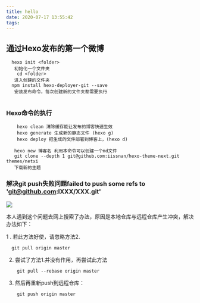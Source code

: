 ```yaml
---
title: hello
date: 2020-07-17 13:55:42
tags:
---
```

## 通过Hexo发布的第一个微博

```
  hexo init <folder>
   初始化一个文件夹
    cd <folder>
   进入创建的文件夹
  npm install hexo-deployer-git --save
   安装发布命令，每次创建新的文件夹都需要执行
    
```
### Hexo命令的执行

``` 
    hexo clean 清除缓存能让发布的博客快速生效
    hexo generate 生成新的静态文件 (hexo g)
    hexo deploy 把生成的文件部署到博客上，(hexo d)
```

``` 
   hexo new 博客名 利用本命令可以创建一个md文件
   git clone --depth 1 git@github.com:iissnan/hexo-theme-next.git themes/netxi
   下载新的主题
```
### 解决git push失败问题failed to push some refs to 'git@github.com:lXXX/XXX.git'
 ![](https://img-blog.csdnimg.cn/20190813161313331.png?x-oss-process=image/watermark,type_ZmFuZ3poZW5naGVpdGk,shadow_10,text_aHR0cHM6Ly9ibG9nLmNzZG4ubmV0L2xpdWhwMTIz,size_16,color_FFFFFF,t_70)
 
 本人遇到这个问题去网上搜索了办法，原因是本地仓库与远程仓库产生冲突，解决办法如下：
 
 1 . 若此方法好使，请忽略方法2.
 
``` 
  git pull origin master 
```
2. 尝试了方法1.并没有作用，再尝试此方法

```
    git pull --rebase origin master
```

3. 然后再重新push到远程仓库：

```
    git push origin master
```